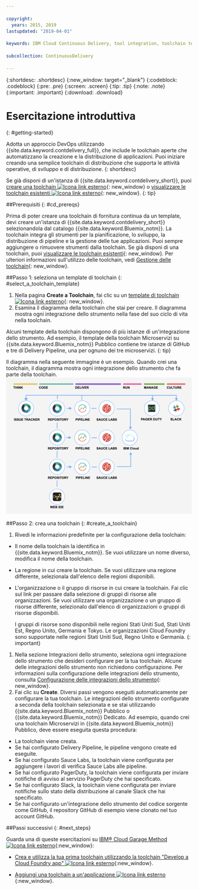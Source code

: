 ```yaml
---

copyright:
  years: 2015, 2019
lastupdated: "2019-04-01"

keywords: IBM Cloud Continuous Delivery, tool integration, toolchain template

subcollection: ContinuousDelivery

---
```


{:shortdesc: .shortdesc}
{:new_window: target="_blank"}
{:codeblock: .codeblock}
{:pre: .pre}
{:screen: .screen}
{:tip: .tip}
{:note: .note}
{:important: .important}
{:download: .download}


# Esercitazione introduttiva
{: #getting-started}

Adotta un approccio DevOps utilizzando {{site.data.keyword.contdelivery_full}}, che include le toolchain aperte che automatizzano la creazione e la distribuzione di applicazioni. Puoi iniziare creando una semplice toolchain di distribuzione che supporta le attività operative, di sviluppo e di distribuzione. 
{: shortdesc}


Se già disponi di un'istanza di {{site.data.keyword.contdelivery_short}}, puoi [creare una toolchain ![Icona link esterno](../../icons/launch-glyph.svg "Icona link esterno")](https://cloud.ibm.com/devops/create){: new_window} o [visualizzare le toolchain esistenti ![Icona link esterno](../../icons/launch-glyph.svg "Icona link esterno")](https://cloud.ibm.com/devops/toolchains){: new_window}.
{: tip}


##Prerequisiti
{: #cd_prereqs}

Prima di poter creare una toolchain di fornitura continua da un template, devi creare un'istanza di {{site.data.keyword.contdelivery_short}} selezionandola dal catalogo {{site.data.keyword.Bluemix_notm}}. La toolchain integra gli strumenti per la pianificazione, lo sviluppo, la distribuzione di pipeline e la gestione delle tue applicazioni. Puoi sempre aggiungere o rimuovere strumenti dalla toolchain. Se già disponi di una toolchain, puoi [visualizzare le toolchain esistenti](/docs/services/ContinuousDelivery?topic=ContinuousDelivery-toolchains_getting_started#viewing_a_toolchain){: new_window}. Per ulteriori informazioni sull'utilizzo delle toolchain, vedi [Gestione delle toolchain](/docs/ContinuousDelivery?topic=ContinuousDelivery-toolchains-using){: new_window}.


##Passo 1: seleziona un template di toolchain
{: #select_a_toolchain_template}

1. Nella pagina **Create a Toolchain**, fai clic su un [template di toolchain ![Icona link esterno](../../icons/launch-glyph.svg "Icona link esterno")](https://cloud.ibm.com/devops/create){: new_window}.
1. Esamina il diagramma della toolchain che stai per creare. Il diagramma mostra ogni integrazione dello strumento nella fase del suo ciclo di vita nella toolchain.

 Alcuni template della toolchain dispongono di più istanze di un'integrazione dello strumento. Ad esempio, il template della toolchain Microservizi su {{site.data.keyword.Bluemix_notm}} Pubblico contiene tre istanze di GitHub e tre di Delivery Pipeline, una per ognuno dei tre microservizi.
 {: tip}

 Il diagramma nella seguente immagine è un esempio. Quando crei una toolchain, il diagramma mostra ogni integrazione dello strumento che fa parte della toolchain.
 ![Diagramma_toolchain](images/toolchain_diagram2.png)
 
##Passo 2: crea una toolchain 
{: #create_a_toolchain}
 
1. Rivedi le informazioni predefinite per la configurazione della toolchain:

 * Il nome della toolchain la identifica in {{site.data.keyword.Bluemix_notm}}. Se vuoi utilizzare un nome diverso, modifica il nome della toolchain.
 * La regione in cui creare la toolchain. Se vuoi utilizzare una regione differente, selezionala dall'elenco delle regioni disponibili.
 * L'organizzazione o il gruppo di risorse in cui creare la toolchain. Fai clic sul link per passare dalla selezione di gruppi di risorse alle organizzazioni. Se vuoi utilizzare una organizzazione o un gruppo di risorse differente, selezionalo dall'elenco di organizzazioni o gruppi di risorse disponibili.
 
   I gruppi di risorse sono disponibili nelle regioni Stati Uniti Sud, Stati Uniti Est, Regno Unito, Germania e Tokyo. Le organizzazioni Cloud Foundry sono supportate nelle regioni Stati Uniti Sud, Regno Unito e Germania.
   {: important}
 
1. Nella sezione Integrazioni dello strumento, seleziona ogni integrazione dello strumento che desideri configurare per la tua toolchain. Alcune delle integrazioni dello strumento non richiedono configurazione. Per informazioni sulla configurazione delle integrazioni dello strumento, consulta [Configurazione delle integrazioni dello strumento](/docs/services/ContinuousDelivery?topic=ContinuousDelivery-integrations){: new_window}.
1. Fai clic su **Create**. Diversi passi vengono eseguiti automaticamente per configurare la tua toolchain. Le integrazioni dello strumento configurate a seconda della toolchain selezionata e se stai utilizzando {{site.data.keyword.Bluemix_notm}} Pubblico o {{site.data.keyword.Bluemix_notm}} Dedicato. Ad esempio, quando crei una toolchain Microservizi in {{site.data.keyword.Bluemix_notm}} Pubblico, deve essere eseguita questa procedura:

 * La toolchain viene creata.
 * Se hai configurato Delivery Pipeline, le pipeline vengono create ed eseguite.
 * Se hai configurato Sauce Labs, la toolchain viene configurata per aggiungere i lavori di verifica Sauce Labs alle pipeline.
 * Se hai configurato PagerDuty, la toolchain viene configurata per inviare notifiche di avviso al servizio PagerDuty che hai specificato.
 * Se hai configurato Slack, la toolchain viene configurata per inviare notifiche sullo stato della distribuzione al canale Slack che hai specificato.
 * Se hai configurato un'integrazione dello strumento del codice sorgente come GitHub, il repository GitHub di esempio viene clonato nel tuo account GitHub.

##Passi successivi
{: #next_steps}

Guarda una di queste esercitazioni su [IBM&reg; Cloud Garage Method ![Icona link esterno](../../icons/launch-glyph.svg "Icona link esterno")](https://www.ibm.com/cloud/garage){:new_window}:

  * [Crea e utilizza la tua prima toolchain utilizzando la toolchain "Develop a Cloud Foundry app" ![Icona link esterno](../../icons/launch-glyph.svg "Icona link esterno")](https://www.ibm.com/cloud/garage/tutorials/introduce-develop-cloud-foundry-app-toolchain){:new_window}.

  * [Aggiungi una toolchain a un'applicazione ![Icona link esterno](../../icons/launch-glyph.svg "Icona link esterno")](https://www.ibm.com/cloud/garage/tutorials/add-a-toolchain-to-an-app?task=2){:new_window}.
 
